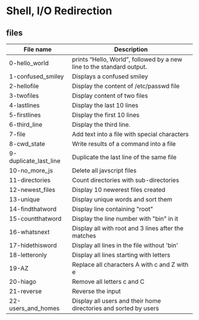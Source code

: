 # Shell, I/O Redirection
## files

| File name | Description |
| ----------- | ----------- |
| 0-hello_world | prints “Hello, World”, followed by a new line to the standard output. |
| 1-confused_smiley | Displays a confused smiley |
| 2-hellofile | Display the content of /etc/passwd file |
| 3-twofiles | Display content of two files |
| 4-lastlines | Display the last 10 lines |
| 5-firstlines | Display the first 10 lines |
| 6-third_line | Display the third line. |
| 7-file | Add text into a file with special characters |
| 8-cwd_state | Write results of a command into a file |
| 9-duplicate_last_line | Duplicate the last line of the same file |
| 10-no_more_js | Delete all javscript files |
| 11-directories | Count directories with sub-directories |
| 12-newest_files | Display 10 newerest files created |
| 13-unique | Display unique words and sort them |
| 14-findthatword | Display line containing "root" |
| 15-countthatword | Display the line number with "bin" in it |
| 16-whatsnext | Display all with root and 3 lines after the matches |
| 17-hidethisword | Display all lines in the file without 'bin' |
| 18-letteronly | Display all lines starting with letters |
| 19-AZ | Replace all characters A with c and Z with e |
| 20-hiago | Remove all letters c and C |
| 21-reverse | Reverse the input |
| 22-users_and_homes | Display all users and their home directories and sorted by users |
